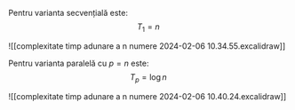 Pentru varianta secvențială este:
$$
T_1=n
$$

![[complexitate timp adunare a n numere 2024-02-06 10.34.55.excalidraw]]

Pentru varianta paralelă cu $p=n$ este:
$$
T_p=\log{n}
$$

![[complexitate timp adunare a n numere 2024-02-06 10.40.24.excalidraw]]